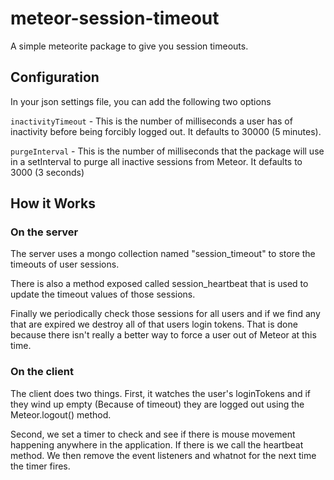 meteor-session-timeout
======================

A simple meteorite package to give you session timeouts.


Configuration
-------------
In your json settings file, you can add the following two options

`inactivityTimeout` - This is the number of milliseconds a user has of
inactivity before being forcibly logged out. It defaults to 30000 (5 minutes).

`purgeInterval` - This is the number of milliseconds that the package will use 
in a setInterval to purge all inactive sessions from Meteor. It defaults to
3000 (3 seconds)


How it Works
------------

### On the server

The server uses a mongo collection named "session_timeout" to store the
timeouts of user sessions.

There is also a method exposed called session_heartbeat that is used to update
the timeout values of those sessions.

Finally we periodically check those sessions for all users and if we find any
that are expired we destroy all of that users login tokens. That is done
because there isn't really a better way to force a user out of Meteor at this
time.

### On the client

The client does two things. First, it watches the user's loginTokens and if
they wind up empty (Because of timeout) they are logged out using the
Meteor.logout() method.

Second, we set a timer to check and see if there is mouse movement happening
anywhere in the application. If there is we call the heartbeat method. We then
remove the event listeners and whatnot for the next time the timer fires.
